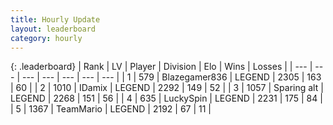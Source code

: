 ```yaml
---
title: Hourly Update
layout: leaderboard
category: hourly
---
```


{: .leaderboard}
| Rank | LV | Player | Division | Elo | Wins | Losses |
| --- | --- | --- | --- | --- | --- | --- |
| <span data-change="0">1</span> | 579 | <span title="ID: 454722">Blazegamer836</span> | LEGEND | <span data-change="0">2305</span> | <span data-change="0">163</span> | <span data-change="0">60</span> |
| <span data-change="0">2</span> | 1010 | <span title="ID: 357425">IDamix</span> | LEGEND | <span data-change="0">2292</span> | <span data-change="0">149</span> | <span data-change="0">52</span> |
| <span data-change="0">3</span> | 1057 | <span title="ID: 203132">Sparing alt</span> | LEGEND | <span data-change="0">2268</span> | <span data-change="0">151</span> | <span data-change="0">56</span> |
| <span data-change="0">4</span> | 635 | <span title="ID: 498412">LuckySpin</span> | LEGEND | <span data-change="0">2231</span> | <span data-change="0">175</span> | <span data-change="0">84</span> |
| <span data-change="0">5</span> | 1367 | <span title="ID: 164871">TeamMario</span> | LEGEND | <span data-change="0">2192</span> | <span data-change="0">67</span> | <span data-change="0">11</span> |